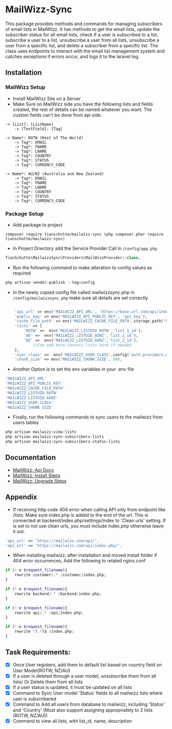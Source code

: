 # MailWizz-Sync

This package provides methods and commands for managing subscribers of email lists in MailWizz. It has methods to get the email lists, update the subscriber status for all email lists, check if a user is subscribed to a list, subscribe a user to a list, unsubscribe a user from all lists, unsubscribe a user from a specific list, and delete a subscriber from a specific list. The class uses endpoints to interact with the email list management system and catches exceptions if errors occur, and logs it to the laravel log.

## Installation

### MailWizz Setup
- Install MailWizz Site on a Server
- Make Sure on MailWizz side you have the following lists and fields created, the rest of details can be named whatever you want. The custom fields can't be done from api side.
```
-> [List]: [ListName]
    -> [TextField]: [Tag]

-> Name*: ROTW (Rest of The World)
    -> Tag*: EMAIL
    -> Tag*: FNAME
    -> Tag*: LNAME
    -> Tag*: COUNTRY
    -> Tag*: STATUS
    -> Tag*: CURRENCY_CODE
    
-> Name*: AU/NZ (Australia and New Zealand)
    -> Tag*: EMAIL
    -> Tag*: FNAME
    -> Tag*: LNAME
    -> Tag*: COUNTRY
    -> Tag*: STATUS
    -> Tag*: CURRENCY_CODE
```

### Package Setup
- Add package to project

```composer
composer require tianschutte/mailwizz-sync (php composer.phar require tianschutte/mailwizz-sync)
```

- In Project Driectory add the Service Provider Call in `/config/app.php`
```php
TianSchutte\MailwizzSync\Providers\MailWizzProvider::class,
```

- Run the following command to make alteration to config values as required

```php
php artisan vendor:publish --tag=config
```

- In the newly copied config file called mailwizzsync.php in `/config/mailwizzsync.php` make sure all details are set correctly
```php

    'api_url' => env('MAILWIZZ_API_URL', 'https://base.url.com/api/index.php/'),
    'public_key' => env('MAILWIZZ_API_PUBLIC_KEY', 'api_key'),
    'cache_file_path' => env('MAILWIZZ_CACHE_FILE_PATH',storage_path('MailWizz/data/cache')),
    'lists' => [
        'ROTW' =>  env('MAILWIZZ_LISTUID_ROTW','list_1_id'),
        'AU' =>  env('MAILWIZZ_LISTUID_AUNZ','list_2_id'),
        'NZ' =>  env('MAILWIZZ_LISTUID_AUNZ','list_2_id'),
            //Can add more country lists here if needed
    ],
    'user_class' =>  env('MAILWIZZ_USER_CLASS',config('auth.providers.users.model')), //add your user model path here
    'chunk_size' => env('MAILWIZZ_CHUNK_SIZE', 50),
```
- Another Option is to set the env variables in your .env file
```php
'MAILWIZZ_API_URL'
'MAILWIZZ_API_PUBLIC_KEY'
'MAILWIZZ_CACHE_FILE_PATH'
'MAILWIZZ_LISTUID_ROTW'
'MAILWIZZ_LISTUID_AUNZ'
'MAILWIZZ_USER_CLASS'
'MAILWIZZ_CHUNK_SIZE'
```

- Finally, run the following commands to sync users to the mailwizz from users tables
```bash
php artisan mailwizz:view-lists
php artisan mailwizz:sync-subscribers-lists
php artisan mailwizz:sync-subscribers-status-lists
```


## Documentation

- [MailWizz: Api Docs](https://api-docs.mailwizz.com/)
- [MailWizz: Install Steps](https://www.mailwizz.com/kb/install-steps/)
- [MailWizz: Upgrade Steps](https://www.mailwizz.com/kb/upgrade-steps/)

## Appendix

- If receiving http code 404 error when calling API only from endpoint like /lists. Make sure index.php is added to the end of the url. This is connected at backend/index.php/settings/index to 'Clean urls' setting. If is set to not use clean urls, you must include index.php otherwise leave it out.

```php
'api_url' => 'https://mailwizz.com/api/',
'api_url' => 'https://mailwizz.com/api/index.php/',
```

- When installing mailwizz, after installation and moved install folder if 404 error occurrences, Add the following to related nginx.conf

```php
if (!-e $request_filename){
    rewrite customer/.* /customer/index.php;
}

if (!-e $request_filename){
    rewrite backend/.* /backend/index.php;
}

if (!-e $request_filename){
    rewrite api/.* /api/index.php;
}

if (!-e $request_filename){
    rewrite ^(.*)$ /index.php;
}
```

## Task Requirements:

- [x] Once User registers, add them to default list based on country field on User Model(ROTW, NZ/AU)
- [x] If a user is deleted through a user model, unsubscribe them from all lists/ Or Delete them from all lists
- [x] If a user status is updated, it must be updated on all lists
- [x] Command to Sync User model 'Status' fields to all mailwizz lists where user is subscribered
- [x] Command to Add all users from database to mailwizz, including 'Status' and 'Country' (Must also support assigning
  appropriately to 2 lists (ROTW, NZ/AU))
- [x] Command to view all lists, with list_id, name, description
